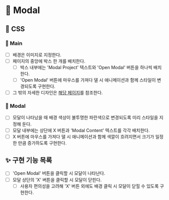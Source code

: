 # 🚀 Modal

## 🎨 CSS

### 📌 Main

- [ ] 배경은 이미지로 지정한다.
- [ ] 페이지의 중앙에 박스 한 개를 배치한다.
  - [ ] 박스 내부에는 'Modal Project' 텍스트와 'Open Modal' 버튼을 하나씩 배치한다.
  - [ ] 'Open Modal' 버튼에 마우스를 가져다 댈 시 애니메이션과 함께 스타일이 변경되도록 구현한다.
- [ ] 그 밖의 자세한 디자인은 [해당 페이지](https://vanilla-js-basic-project-6-modal.netlify.app)를 참조한다.

### 📌 Modal

- [ ] 모달이 나타났을 때 배경 색상이 불투명한 파란색으로 변경되도록 미리 스타일을 지정해 둔다.
- [ ] 모달 내부에는 상단에 X 버튼과 'Modal Content' 텍스트를 각각 배치한다.
- [ ] X 버튼에 마우스를 가져다 댈 시 애니메이션과 함께 색깔이 흐려지면서 크기가 일정한 만큼 증가하도록 구현한다.

## ✨ 구현 기능 목록

- [ ] 'Open Modal' 버튼을 클릭할 시 모달이 나타난다.
- [ ] 모달 상단의 'X' 버튼을 클릭할 시 모달이 닫힌다.
  - [ ] 사용자 편의성을 고려해 'X' 버튼 외에도 배경 클릭 시 모달이 닫힐 수 있도록 구현한다.
